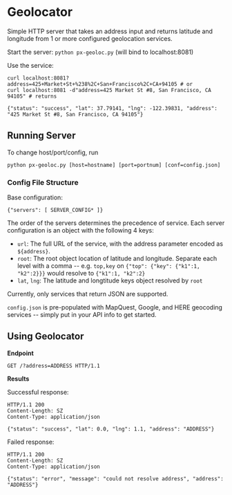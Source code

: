 # Geolocator

Simple HTTP server that takes an address input and returns latitude and longitude from 1 or more configured geolocation services.

Start the server: `python px-geoloc.py` (will bind to localhost:8081)

Use the service:

	curl localhost:8081?address=425+Market+St+%238%2C+San+Francisco%2C+CA+94105 # or
	curl localhost:8081 -d"address=425 Market St #8, San Francisco, CA 94105" # returns
	
	{"status": "success", "lat": 37.79141, "lng": -122.39831, "address": "425 Market St #8, San Francisco, CA 94105"}

## Running Server

To change host/port/config, run

	python px-geoloc.py [host=hostname] [port=portnum] [conf=config.json]

### Config File Structure

Base configuration:

	{"servers": [ SERVER_CONFIG* ]}

The order of the servers determines the precedence of service. Each server configuration is an object with the following 4 keys:

- `url`: The full URL of the service, with the address parameter encoded as `${address}`.
- `root`: The root object location of latitude and longitude. Separate each level with a comma
-- e.g. `top,key` on `{"top": {"key": {"k1":1, "k2":2}}}` would resolve to `{"k1":1, "k2":2}`
- `lat`, `lng`: The latitude and longtitude keys object resolved by `root`

Currently, only services that return JSON are supported.

`config.json` is pre-populated with MapQuest, Google, and HERE geocoding services -- simply put in your API info to get started.

## Using Geolocator

**Endpoint**

	GET /?address=ADDRESS HTTP/1.1

**Results**

Successful response:

	HTTP/1.1 200
	Content-Length: SZ
	Content-Type: application/json
	
	{"status": "success", "lat": 0.0, "lng": 1.1, "address": "ADDRESS"}


Failed response:

	HTTP/1.1 200
	Content-Length: SZ
	Content-Type: application/json
	
	{"status": "error", "message": "could not resolve address", "address": "ADDRESS"}
